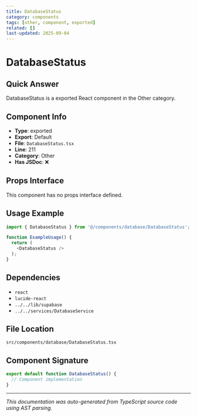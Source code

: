 ```yaml
---
title: DatabaseStatus
category: components
tags: [other, component, exported]
related: []
last-updated: 2025-09-04
---
```


# DatabaseStatus

## Quick Answer
DatabaseStatus is a exported React component in the Other category.

## Component Info

- **Type**: exported
- **Export**: Default
- **File**: `DatabaseStatus.tsx`
- **Line**: 211
- **Category**: Other
- **Has JSDoc**: ❌

## Props Interface

This component has no props interface defined.

## Usage Example

```typescript
import { DatabaseStatus } from '@/components/database/DatabaseStatus';

function ExampleUsage() {
  return (
    <DatabaseStatus />
  );
}
```

## Dependencies


- `react`
- `lucide-react`
- `../../lib/supabase`
- `../../services/DatabaseService`


## File Location

`src/components/database/DatabaseStatus.tsx`

## Component Signature

```typescript
export default function DatabaseStatus() { 
  // Component implementation
}
```

---

*This documentation was auto-generated from TypeScript source code using AST parsing.*